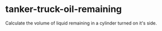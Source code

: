 # tanker-truck-oil-remaining
Calculate the volume of liquid remaining in a cylinder turned on it's side.
